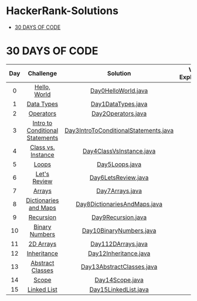 # HackerRank-Solutions

* [30 DAYS OF CODE](#30-days-of-code)

# 30 DAYS OF CODE

| Day | Challenge | Solution | Video Explaination	|
|:---:|:---------------------------------------------------------------------------------------------------------------------:|:-----------------------------------------------------------------------------------------------------------------------------------------------------------------------------------------------------------------------------------------------------------------------:|:------------------------------------------------------------:|
|  0  | [Hello, World](https://www.hackerrank.com/challenges/30-hello-world)                                  				  | [Day0HelloWorld.java](https://github.com/ramrockety/HackerRank-Solutions/blob/master/HackerRankDashboard/30DaysOfCode/Day0HelloWorld.java)               									    |														       |
|  1  | [Data Types](https://www.hackerrank.com/challenges/30-data-types)                                     				  | [Day1DataTypes.java](https://github.com/ramrockety/HackerRank-Solutions/blob/master/HackerRankDashboard/30DaysOfCode/Day1DataTypes.java)                									    | 														       |
|  2  | [Operators](https://www.hackerrank.com/challenges/30-operators/problem)                                   		      | [Day2Operators.java](https://github.com/ramrockety/HackerRank-Solutions/blob/master/HackerRankDashboard/30DaysOfCode/Day2Operators.java)              										    | 														       |
|  3  | [Intro to Conditional Statements](https://www.hackerrank.com/challenges/30-conditional-statements/problem)            | [Day3IntroToConditionalStatements.java](https://github.com/ramrockety/HackerRank-Solutions/blob/master/HackerRankDashboard/30DaysOfCode/Day3IntroToConditionalStatements.java)                  | 														       |
|  4  | [Class vs. Instance](https://www.hackerrank.com/challenges/30-class-vs-instance/problem)                              | [Day4ClassVsInstance.java](https://github.com/ramrockety/HackerRank-Solutions/blob/master/HackerRankDashboard/30DaysOfCode/Day4ClassVsInstance.java)               						        | 														       |
|  5  | [Loops](https://www.hackerrank.com/challenges/30-loops/problem)                                       				  | [Day5Loops.java](https://github.com/ramrockety/HackerRank-Solutions/blob/master/HackerRankDashboard/30DaysOfCode/Day5Loops.java)                											    | 	 													       |
|  6  | [Let's Review](https://www.hackerrank.com/challenges/30-review-loop/problem)                                      	  | [Day6LetsReview.java](https://github.com/ramrockety/HackerRank-Solutions/blob/master/HackerRankDashboard/30DaysOfCode/Day6LetsReview.java)                						  			    |       											           |
|  7  | [Arrays](https://www.hackerrank.com/challenges/30-arrays/problem)                                       		      | [Day7Arrays.java](https://github.com/ramrockety/HackerRank-Solutions/blob/master/HackerRankDashboard/30DaysOfCode/Day7Arrays.java)                											    |       											           |
|  8  | [Dictionaries and Maps](https://www.hackerrank.com/challenges/30-dictionaries-and-maps/problem)                       | [Day8DictionariesAndMaps.java](https://github.com/ramrockety/HackerRank-Solutions/blob/master/HackerRankDashboard/30DaysOfCode/Day8DictionariesAndMaps.java)                				    |       											           |
|  9  | [Recursion](https://www.hackerrank.com/challenges/30-recursion/problem)                                       		  | [Day9Recursion.java](https://github.com/ramrockety/HackerRank-Solutions/blob/master/HackerRankDashboard/30DaysOfCode/Day9Recursion.java)                									    |   |
|  10 | [Binary Numbers](https://www.hackerrank.com/challenges/30-binary-numbers/problem)                                     | [Day10BinaryNumbers.java](https://github.com/ramrockety/HackerRank-Solutions/blob/master/HackerRankDashboard/30DaysOfCode/Day10BinaryNumbers.java)                							    |       											           |
|  11 | [2D Arrays](https://www.hackerrank.com/challenges/30-2d-arrays/problem)                                     	      | [Day112DArrays.java](https://github.com/ramrockety/HackerRank-Solutions/blob/master/HackerRankDashboard/30DaysOfCode/Day112DArrays.java)                							 		    |       											           |
|  12 | [Inheritance](https://www.hackerrank.com/challenges/30-inheritance/problem)                                           | [Day12Inheritance.java](https://github.com/ramrockety/HackerRank-Solutions/blob/master/HackerRankDashboard/30DaysOfCode/Day12Inheritance.java)                							                        |       											           |
|  13 | [Abstract Classes](https://www.hackerrank.com/challenges/30-abstract-classes/problem)                                 | [Day13AbstractClasses.java](https://github.com/ramrockety/HackerRank-Solutions/blob/master/HackerRankDashboard/30DaysOfCode/Day13AbstractClasses.java)                							                            |       											           |
|  14 | [Scope](https://www.hackerrank.com/challenges/30-scope/problem)                                     				  | [Day14Scope.java](https://github.com/ramrockety/HackerRank-Solutions/blob/master/HackerRankDashboard/30DaysOfCode/Day14Scope.java)                							                    |       											           |
|  15 | [Linked List](https://www.hackerrank.com/challenges/30-linked-list/problem)                                           | [Day15LinkedList.java](https://github.com/ramrockety/HackerRank-Solutions/blob/master/HackerRankDashboard/30DaysOfCode/Day15LinkedList.java)                							        |                                                              |
